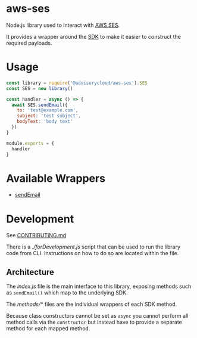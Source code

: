 # aws-ses

Node.js library used to interact with [AWS SES](https://aws.amazon.com/ses/).

It provides a wrapper around the [SDK](https://docs.aws.amazon.com/AWSJavaScriptSDK/latest/AWS/SES.html) to make it easier to construct the required payloads.

# Usage

```javascript
const library = require('@advisorycloud/aws-ses').SES
const SES = new library()

const handler = async () => {
  await SES.sendEmail({
    to: 'test@example.com',
    subject: 'test subject',
    bodyText: 'body text'
  })
}

module.exports = {
  handler
}
```

# Available Wrappers

* [sendEmail](methods/sendEmail/README.md)

# Development

See [CONTRIBUTING.md](CONTRIBUTING.md#pull-requests)

There is a _./forDevelopment.js_ script that can be used to run the library code from CLI.  Instructions on how to do so are located within the file.

## Architecture

The _index.js_ file is the main interface to this library, exposing methods such as `sendEmail()` which map to the underlying SDK.

The _methods/*_ files are the individual wrappers of each SDK method.

Because class constructors cannot be set as `async` you cannot perform all method calls via the `constructor` but instead have to provide a separate method for each mapped method.
